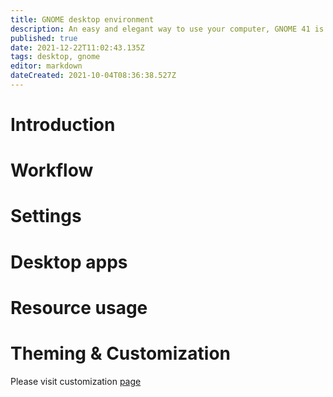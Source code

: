 ```yaml
---
title: GNOME desktop environment
description: An easy and elegant way to use your computer, GNOME 41 is designed to help you have the best possible computing experience. 
published: true
date: 2021-12-22T11:02:43.135Z
tags: desktop, gnome
editor: markdown
dateCreated: 2021-10-04T08:36:38.527Z
---
```


# Introduction

# Workflow 

# Settings

# Desktop apps

# Resource usage

# Theming & Customization

Please visit customization [page](https://www.google.com)